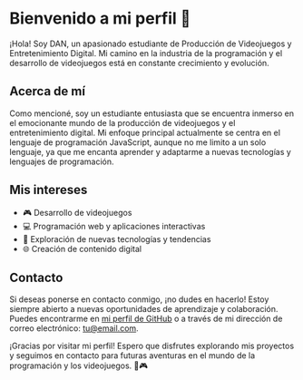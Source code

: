 # Bienvenido a mi perfil 👋

¡Hola! Soy DAN, un apasionado estudiante de Producción de Videojuegos y Entretenimiento Digital. Mi camino en la industria de la programación y el desarrollo de videojuegos está en constante crecimiento y evolución.

## Acerca de mí

Como mencioné, soy un estudiante entusiasta que se encuentra inmerso en el emocionante mundo de la producción de videojuegos y el entretenimiento digital. Mi enfoque principal actualmente se centra en el lenguaje de programación JavaScript, aunque no me limito a un solo lenguaje, ya que me encanta aprender y adaptarme a nuevas tecnologías y lenguajes de programación.

## Mis intereses

- 🎮 Desarrollo de videojuegos
- 💻 Programación web y aplicaciones interactivas
- 🚀 Exploración de nuevas tecnologías y tendencias
- 🌐 Creación de contenido digital


## Contacto

Si deseas ponerse en contacto conmigo, ¡no dudes en hacerlo! Estoy siempre abierto a nuevas oportunidades de aprendizaje y colaboración. Puedes encontrarme en [mi perfil de GitHub](https://github.com/TuNombreDeUsuario) o a través de mi dirección de correo electrónico: [tu@email.com](mailto:tu@email.com).

¡Gracias por visitar mi perfil! Espero que disfrutes explorando mis proyectos y seguimos en contacto para futuras aventuras en el mundo de la programación y los videojuegos. 🚀🎮


